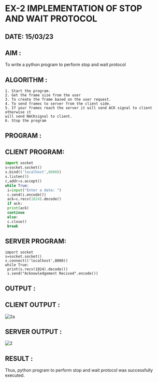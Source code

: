 # EX-2 IMPLEMENTATION OF STOP AND WAIT PROTOCOL

## DATE: 15/03/23

## AIM : 
To write a python program to perform stop and wait protocol

## ALGORITHM :
```
1. Start the program.
2. Get the frame size from the user
3. To create the frame based on the user request.
4. To send frames to server from the client side.
5. If your frames reach the server it will send ACK signal to client otherwise it
will send NACKsignal to client.
6. Stop the program
```
## PROGRAM :
## CLIENT PROGRAM:
```PYTHON 3
import socket
s=socket.socket()
s.bind(('localhost',8000))
s.listen(5)
c,addr=s.accept()
while True:
 i=input("Enter a data: ")
 c.send(i.encode())
 ack=c.recv(1024).decode()
 if ack:
 print(ack)
 continue
 else:
 c.close()
 break
```
## SERVER PROGRAM:
```PYTHON3
import socket
s=socket.socket()
s.connect(('localhost',8000))
while True:
 print(s.recv(1024).decode())
 s.send("Acknowledgement Recived".encode())
 ```
## OUTPUT :
## CLIENT OUTPUT :


![2a](https://github.com/JoshuaSamuel7/19CS406--EX-2/assets/118343296/7b1e2667-0e43-4f5a-b0cf-b3f5815777d0)


## SERVER OUTPUT :
![2](https://github.com/JoshuaSamuel7/19CS406--EX-2/assets/118343296/01318620-436a-43cb-b701-cbfb0d317c52)


## RESULT : 

Thus, python program to perform stop and wait protocol was successfully executed.




